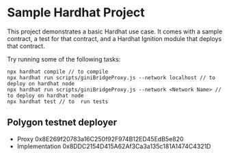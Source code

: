 # Sample Hardhat Project

This project demonstrates a basic Hardhat use case. It comes with a sample contract, a test for that contract, and a Hardhat Ignition module that deploys that contract.

Try running some of the following tasks:

```shell
npx hardhat compile // to compile 
npx hardhat run scripts/giniBridgeProxy.js --network localhost // to deploy on hardhat node 
npx hardhat run scripts/giniBridgeProxy.js --network <Network Name> // to deploy on hardhat node
npx hardhat test // to  run tests 
```

## Polygon testnet deployer 
- Proxy 0x8E269f20783a16C250f92F974B12ED45EdB5e820
- Implementation  0x8DDC2154D415A62Af3Ca3a135c181A1474C4321D
